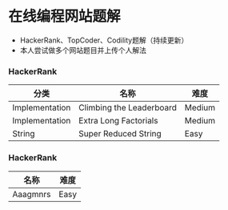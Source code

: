 # 在线编程网站题解
* HackerRank、TopCoder、Codility题解（持续更新）
* 本人尝试做多个网站题目并上传个人解法

### HackerRank

分类 | 名称 |  难度  
-|-|-
Implementation | Climbing the Leaderboard | Medium |
Implementation | Extra Long Factorials | Medium |
String | Super Reduced String | Easy |

### HackerRank

名称 |  难度  
-|-
Aaagmnrs | Easy
